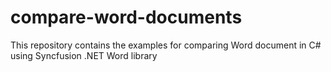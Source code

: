# compare-word-documents
This repository contains the examples for comparing Word document in C# using Syncfusion .NET Word library
